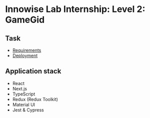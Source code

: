 # Innowise Lab Internship: Level 2: GameGid
## Task
- [Requirements](https://docs.google.com/document/d/1BSRHxDTIWyNtv4zftlOZF98eKGsrGVtnCFSVH3NB48c/edit?pli=1)
- [Deployment](https://gamegid.vercel.app/)
## Application stack
- React
- Next.js
- TypeScript
- Redux (Redux Toolkit)
- Material UI
- Jest & Cypress
